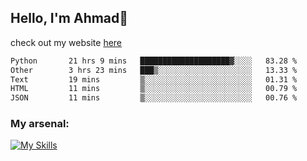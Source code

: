 
## Hello, I'm Ahmad👋

check out my website [here](https://ahmadalwi.com/)

<!--START_SECTION:waka-->

```txt
Python       21 hrs 9 mins   ████████████████████▓░░░░   83.28 %
Other        3 hrs 23 mins   ███▒░░░░░░░░░░░░░░░░░░░░░   13.33 %
Text         19 mins         ▒░░░░░░░░░░░░░░░░░░░░░░░░   01.31 %
HTML         11 mins         ▒░░░░░░░░░░░░░░░░░░░░░░░░   00.79 %
JSON         11 mins         ▒░░░░░░░░░░░░░░░░░░░░░░░░   00.76 %
```

<!--END_SECTION:waka-->

### My arsenal:

[![My Skills](https://skillicons.dev/icons?i=js,ts,py,go,react,nextjs,svelte,nodejs,django,tailwind,html,css,sass,firebase,mongodb,postgres,mysql,redis,git,github,docker,vscode,figma,godot)](https://skillicons.dev)

